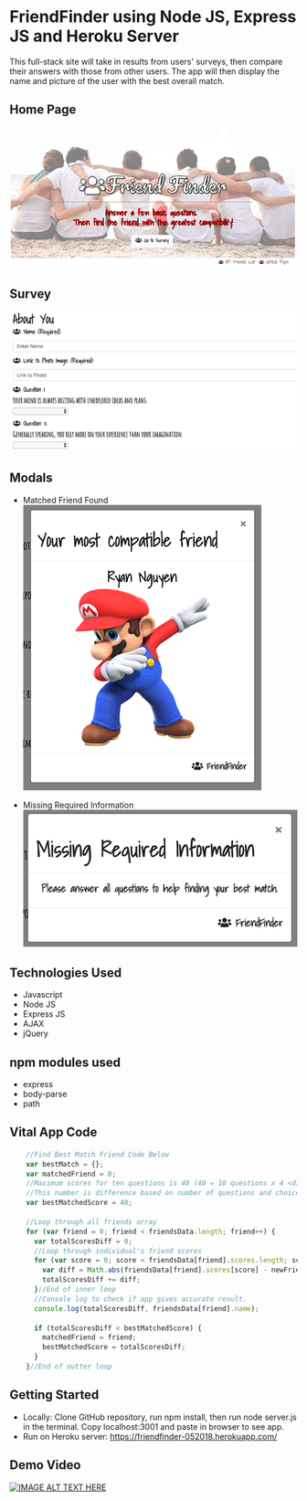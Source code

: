 # FriendFinder using Node JS, Express JS and Heroku Server
This full-stack site will take in results from users' surveys, then compare their answers with those from other users. The app will then display the name and picture of the user with the best overall match. 
## Home Page
![Image of Home Page](https://github.com/rnguyen05/FriendFinder/blob/master/screenshots/homepage.png?raw=true)
## Survey
![Image of Survey](https://github.com/rnguyen05/FriendFinder/blob/master/screenshots/survey.png?raw=true)

## Modals
* Matched Friend Found <br/>
![Image of New Friend](https://github.com/rnguyen05/FriendFinder/blob/master/screenshots/newfriend1.png?raw=true)

* Missing Required Information <br/>
![Image of Missing Required Informaiton](https://github.com/rnguyen05/FriendFinder/blob/master/screenshots/missingrequiredinformation.png?raw=true)

## Technologies Used
* Javascript
* Node JS
* Express JS
* AJAX
* jQuery

## npm modules used
* express
* body-parse
* path

## Vital App Code
```javascript
    //Find Best Match Friend Code Below
    var bestMatch = {};
    var matchedFriend = 0;
    //Maximum scores for ten questions is 40 (40 = 10 questions x 4 <different between 5 and 1 choices>). 
    //This number is difference based on number of questions and choices of answers
    var bestMatchedScore = 40;

    //Loop through all friends array
    for (var friend = 0; friend < friendsData.length; friend++) {
      var totalScoresDiff = 0;
      //Loop through individual's friend scores
      for (var score = 0; score < friendsData[friend].scores.length; score++) {
        var diff = Math.abs(friendsData[friend].scores[score] - newFriend.scores[score]);
        totalScoresDiff += diff;
      }//End of inner loop
      //Console log to check if app gives accurate result.
      console.log(totalScoresDiff, friendsData[friend].name);
      
      if (totalScoresDiff < bestMatchedScore) {
        matchedFriend = friend;
        bestMatchedScore = totalScoresDiff;
      }
    }//End of outter loop
```

## Getting Started
* Locally: Clone GitHub repository, run npm install, then run node server.js in the terminal. Copy localhost:3001 and paste in browser to see app.
* Run on Heroku server: https://friendfinder-052018.herokuapp.com/

## Demo Video
[![IMAGE ALT TEXT HERE](https://i.ytimg.com/vi/ie3ZaR1xMog/3.jpg?time=1527229024522)](https://youtu.be/ie3ZaR1xMog)
